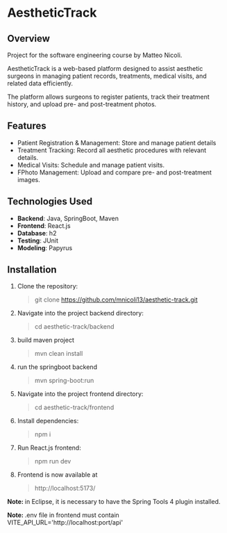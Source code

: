 # AestheticTrack

## Overview

Project for the software engineering course by Matteo Nicoli.

AestheticTrack is a web-based platform designed to assist aesthetic surgeons in managing patient records, treatments, medical visits, and related data efficiently.

The platform allows surgeons to register patients, track their treatment history, and upload pre- and post-treatment photos.

## Features

<ul>
  <li>Patient Registration & Management: Store and manage patient details</li>
  <li>Treatment Tracking: Record all aesthetic procedures with relevant details.</li>
  <li>Medical Visits: Schedule and manage patient visits.</li>
  <li>FPhoto Management: Upload and compare pre- and post-treatment images.</li>
</ul>

## Technologies Used

<ul>
  <li><strong>Backend</strong>: Java, SpringBoot, Maven</li>
  <li><strong>Frontend</strong>: React.js</li>
  <li><strong>Database</strong>: h2</li>
  <li><strong>Testing</strong>: JUnit</li>
  <li><strong>Modeling</strong>: Papyrus</li>
</ul>

## Installation

<ol>

  <li> Clone the repository: </li>
  

> git clone https://github.com/mnicoli13/aesthetic-track.git



<li> Navigate into the project backend directory: </li>

> cd aesthetic-track/backend

<li>build maven project </li>

> mvn clean install

<li>run the springboot backend </li>

> mvn spring-boot:run

<li> Navigate into the project frontend directory: </li>

> cd aesthetic-track/frontend

<li> Install dependencies: </li>

> npm i

<li> Run React.js frontend: </li>

> npm run dev

<li>Frontend is now available at </li>

> http://localhost:5173/

</ol>

<strong>Note: </strong> in Eclipse, it is necessary to have the Spring Tools 4 plugin installed.

<strong>Note: </strong> .env file in frontend must contain VITE_API_URL='http://localhost:port/api'



